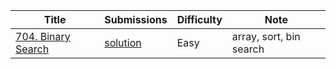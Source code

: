 |Title|Submissions|Difficulty|Note|
|------|------|------|------|
[704. Binary Search](https://leetcode.com/problems/binary-search/)|[solution](https://github.com/zybotian/leetcode/blob/master/src/main/java/binarysearch/Search.java)|Easy|array, sort, bin search|